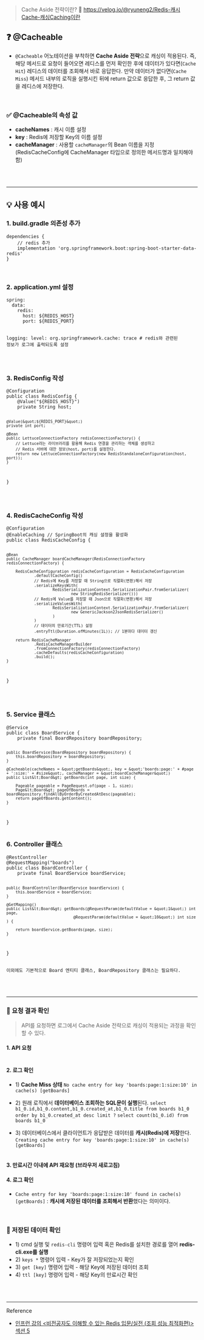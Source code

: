 <blockquote>
<p>Cache Aside 전략이란?
🔗 <a href="https://velog.io/@ryuneng2/Redis-%EC%BA%90%EC%8B%9CCache-%EC%BA%90%EC%8B%B1Caching%EC%9D%B4%EB%9E%80">https://velog.io/@ryuneng2/Redis-캐시Cache-캐싱Caching이란</a></p>
</blockquote>
<h2 id="❓-cacheable">❓ @Cacheable</h2>
<ul>
<li><code>@Cacheable</code> 어노테이션을 부착하면 <strong>Cache Aside 전략</strong>으로 캐싱이 적용된다.
즉, 해당 메서드로 요청이 들어오면 레디스를 먼저 확인한 후에 데이터가 있다면(<code>Cache Hit</code>) 레디스의 데이터를 조회해서 바로 응답한다.
만약 데이터가 없다면(<code>Cache Miss</code>) 메서드 내부의 로직을 실행시킨 뒤에 return 값으로 응답한 후, 그 return 값을 레디스에 저장한다.</li>
</ul>
<br />

<h3 id="✅-cacheable의-속성-값">✅ @Cacheable의 속성 값</h3>
<ul>
<li><strong>cacheNames</strong> : 캐시 이름 설정</li>
<li><strong>key</strong> : Redis에 저장할 Key의 이름 설정</li>
<li><strong>cacheManager</strong> : 사용할 <code>cacheManager</code>의 Bean 이름을 지정
(RedisCacheConfig에 CacheManager 타입으로 정의한 메서드명과 일치해야 함)</li>
</ul>
<br />
<br />

<hr />
<h2 id="💡-사용-예시">💡 사용 예시</h2>
<h3 id="1-buildgradle-의존성-추가">1. build.gradle 의존성 추가</h3>
<pre><code>dependencies {
    // redis 추가
    implementation 'org.springframework.boot:spring-boot-starter-data-redis'
}</code></pre><br />

<h3 id="2-applicationyml-설정">2. application.yml 설정</h3>
<pre><code class="language-yaml">spring:
  data:
    redis:
      host: ${REDIS_HOST}
      port: ${REDIS_PORT}

logging:
  level:
    org.springframework.cache: trace # redis와 관련된 정보가 로그에 출력되도록 설정</code></pre>
<br />

<h3 id="3-redisconfig-작성">3. RedisConfig 작성</h3>
<pre><code class="language-java">@Configuration
public class RedisConfig {
    @Value(&quot;${REDIS_HOST}&quot;)
    private String host;

    @Value(&quot;${REDIS_PORT}&quot;)
    private int port;

    @Bean
    public LettuceConnectionFactory redisConnectionFactory() {
        // Lettuce라는 라이브러리를 활용해 Redis 연결을 관리하는 객체를 생성하고
        // Redis 서버에 대한 정보(host, port)를 설정한다.
        return new LettuceConnectionFactory(new RedisStandaloneConfiguration(host, port));
    }
}</code></pre>
<br />

<h3 id="4-rediscacheconfig-작성">4. RedisCacheConfig 작성</h3>
<pre><code class="language-java">@Configuration
@EnableCaching // SpringBoot의 캐싱 설정을 활성화
public class RedisCacheConfig {

    @Bean
    public CacheManager boardCacheManager(RedisConnectionFactory redisConnectionFactory) {

        RedisCacheConfiguration redisCacheConfiguration = RedisCacheConfiguration
                .defaultCacheConfig()
                // Redis에 Key를 저장할 때 String으로 직렬화(변환)해서 저장
                .serializeKeysWith(
                        RedisSerializationContext.SerializationPair.fromSerializer(
                                new StringRedisSerializer()))
                // Redis에 Value를 저장할 때 Json으로 직렬화(변환)해서 저장
                .serializeValuesWith(
                        RedisSerializationContext.SerializationPair.fromSerializer(
                                new GenericJackson2JsonRedisSerializer()
                        )
                )
                // 데이터의 만료기간(TTL) 설정
                .entryTtl(Duration.ofMinutes(1L)); // 1분마다 데이터 갱신

        return RedisCacheManager
                .RedisCacheManagerBuilder
                .fromConnectionFactory(redisConnectionFactory)
                .cacheDefaults(redisCacheConfiguration)
                .build();
    }
}</code></pre>
<br />

<h3 id="5-service-클래스">5. Service 클래스</h3>
<pre><code class="language-java">@Service
public class BoardService {
    private final BoardRepository boardRepository;

    public BoardService(BoardRepository boardRepository) {
        this.boardRepository = boardRepository;
    }

    @Cacheable(cacheNames = &quot;getBoards&quot;, key = &quot;'boards:page:' + #page + ':size:' + #size&quot;, cacheManager = &quot;boardCacheManager&quot;)
    public List&lt;Board&gt; getBoards(int page, int size) {

        Pageable pageable = PageRequest.of(page - 1, size);
        Page&lt;Board&gt; pageOfBoards = boardRepository.findAllByOrderByCreatedAtDesc(pageable);
        return pageOfBoards.getContent();
    }
}</code></pre>
<h3 id="6-controller-클래스">6. Controller 클래스</h3>
<pre><code class="language-java">@RestController
@RequestMapping(&quot;boards&quot;)
public class BoardController {
    private final BoardService boardService;

    public BoardController(BoardService boardService) {
        this.boardService = boardService;
    }

    @GetMapping()
    public List&lt;Board&gt; getBoards(@RequestParam(defaultValue = &quot;1&quot;) int page,
                                 @RequestParam(defaultValue = &quot;10&quot;) int size
    ) {

        return boardService.getBoards(page, size);
    }
}</code></pre>
<p><code>이외에도 기본적으로 Board 엔티티 클래스, BoardRepository 클래스는 필요하다.</code></p>
<br />
<br />

<hr />
<h3 id="📌-요청-결과-확인">📌 요청 결과 확인</h3>
<blockquote>
<p>API를 요청하면 로그에서 Cache Aside 전략으로 캐싱이 적용되는 과정을 확인할 수 있다.</p>
</blockquote>
<h4 id="1-api-요청">1. API 요청</h4>
<p><img alt="" src="https://velog.velcdn.com/images/ryuneng2/post/230a1016-eb6e-4878-80e5-0c1ae0e2b884/image.png" /></p>
<h4 id="2-로그-확인">2. 로그 확인</h4>
<ul>
<li>1) <strong>Cache Miss 상태</strong>
<code>No cache entry for key 'boards:page:1:size:10' in cache(s) [getBoards]</code></li>
</ul>
<ul>
<li>2) 원래 로직에서 <strong>데이터베이스 조회하는 SQL문이 실행</strong>된다.
<code>select b1_0.id,b1_0.content,b1_0.created_at,b1_0.title from boards b1_0 order by b1_0.created_at desc limit ?</code>
<code>select count(b1_0.id) from boards b1_0</code></li>
</ul>
<ul>
<li>3) 데이터베이스에서 클라이언트가 응답받은 데이터를 <strong>캐시(Redis)에 저장</strong>한다.
<code>Creating cache entry for key 'boards:page:1:size:10' in cache(s) [getBoards]</code></li>
</ul>
<p><img alt="" src="https://velog.velcdn.com/images/ryuneng2/post/d0f28a12-890d-4a8c-8df0-daf519be42bf/image.png" /></p>
<h4 id="3-만료시간-이내에-api-재요청-브라우저-새로고침">3. 만료시간 이내에 API 재요청 (브라우저 새로고침)</h4>
<h4 id="4-로그-확인">4. 로그 확인</h4>
<ul>
<li><code>Cache entry for key 'boards:page:1:size:10' found in cache(s) [getBoards]</code>
: <strong>캐시에 저장된 데이터를 조회해서 반환</strong>했다는 의미이다.
<img alt="" src="https://velog.velcdn.com/images/ryuneng2/post/58e1acaf-83b1-41b3-912a-821550309f04/image.png" /></li>
</ul>
<br />

<h3 id="📌-저장된-데이터-확인">📌 저장된 데이터 확인</h3>
<ul>
<li>1) cmd 실행 및 <code>redis-cli</code> 명령어 입력
   혹은 Redis를 설치한 경로를 열어 <strong>redis-cli.exe를 실행</strong></li>
<li>2) <code>keys *</code> 명령어 입력 - Key가 잘 저장되었는지 확인</li>
<li>3) <code>get [key]</code> 명령어 입력 - 해당 Key에 저장된 데이터 조회</li>
<li>4) <code>ttl [key]</code> 명령어 입력 - 해당 Key의 만료시간 확인
<img alt="" src="https://velog.velcdn.com/images/ryuneng2/post/460dd1d4-c2af-4fb0-93b2-553db0b0c6bc/image.png" /></li>
</ul>
<br />
<br />

<hr />
<p>Reference</p>
<ul>
<li><a href="https://www.inflearn.com/course/%EB%B9%84%EC%A0%84%EA%B3%B5%EC%9E%90-redis-%EC%9E%85%EB%AC%B8-%EC%84%B1%EB%8A%A5-%EC%B5%9C%EC%A0%81%ED%99%94/dashboard">인프런 강의 &lt;비전공자도 이해할 수 있는 Redis 입문/실전 (조회 성능 최적화편)&gt; 섹션 5</a></li>
</ul>
